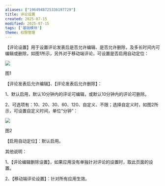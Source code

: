 ```yaml
---
aliases: ["1964948725336197729"]
title: 评论设置
created: 2025-07-15
modified: 2025-07-15
tags: ['基础模块']
theme: 权限管理
---
```


【评论设置】用于设置评论发表后是否允许编辑、是否允许删除，及多长时间内可编辑或删除，如图1所示，另外对于移动端评论，可设置是否启用自动定位：

![](afe43bedd4027ce7cda7cff7e2220f42.jpg)

图1

【评论发表后允许编辑】、【评论发表后允许删除】：

1、默认启用，默认10分钟内的评论可编辑，或默认10分钟内的评论可删除。

2、可选项有：10、20、30、60、120、自定义、不限；选择自定义时，如图2所示，可设置自定义时间，单位“分钟”：

![](93860f5502194f00d5355271190eebf1.jpg)

图2

【启用自动定位】：默认启用。

其他说明：

1、【评论编辑删除设置】，如果应用没有单独针对评论的设置时，取此页面的设置。

2、【移动端评论设置】：针对所有应用生效。
